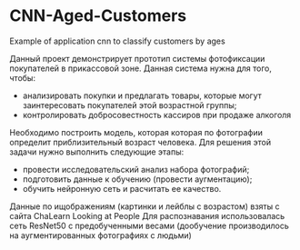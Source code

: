# CNN-Aged-Customers
Example of application cnn to classify customers by ages

Данный проект демонстрирует прототип системы фотофиксации покупателей в прикассовой зоне. Данная система нужна для того, чтобы:

- анализировать покупки и предлагать товары, которые могут заинтересовать покупателей этой возрастной группы;
- контролировать добросовестность кассиров при продаже алкоголя

Необходимо построить модель, которая которая по фотографии определит приблизительный возраст человека.
Для решения этой задачи нужно выполнить следующие этапы:

- провести исследовательский анализ набора фотографий;
- подготовить данные к обучению (провести аугментацию);
- обучить нейронную сеть и расчитать ее качество.

Данные по ищображениям (картинки и лейблы с возрастом) взяты с сайта ChaLearn Looking at People
Для распознавания использовалась сеть ResNet50 с предобученными весами (дообучение производилось на аугментированных фотографиях с людьми)

